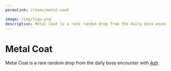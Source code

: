 ```yaml
---
permalink: /items/metal-coat

image: /img/logo.png
description: Metal Coat is a rare random drop from the daily boss encounter with Ash.
---
```


# Metal Coat

Metal Coat is a rare random drop from the daily boss encounter with
[Ash](/guides/bosses#ash).
